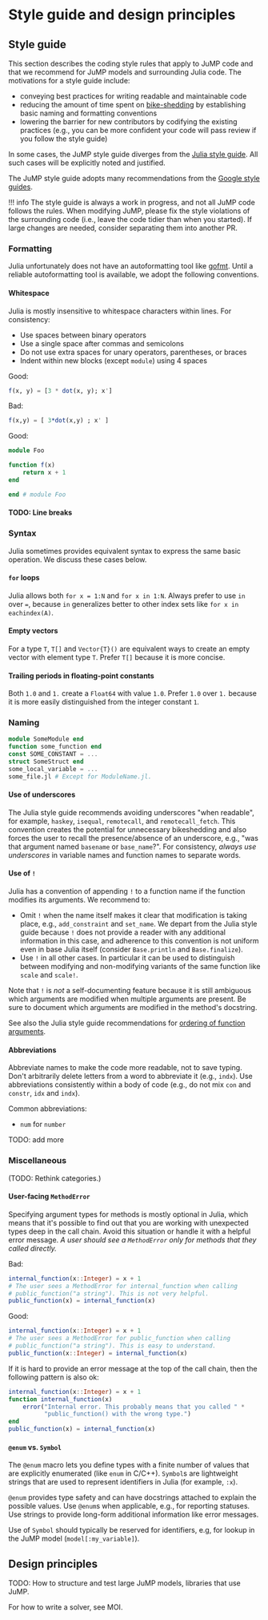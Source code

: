 Style guide and design principles
=================================

Style guide
-----------

This section describes the coding style rules that apply to JuMP code and that
we recommend for JuMP models and surrounding Julia code. The motivations for
a style guide include:

- conveying best practices for writing readable and maintainable code
- reducing the amount of time spent on
  [bike-shedding](https://en.wikipedia.org/wiki/Law_of_triviality) by
  establishing basic naming and formatting conventions
- lowering the barrier for new contributors by codifying the existing practices
  (e.g., you can be more confident your code will pass review if you follow the style guide)

In some cases, the JuMP style guide diverges from the
[Julia style guide](https://docs.julialang.org/en/v1.0.0/manual/style-guide/).
All such cases will be explicitly noted and justified.

The JuMP style guide adopts many recommendations from the
[Google style guides](https://github.com/google/styleguide).

!!! info
    The style guide is always a work in progress, and not all JuMP code
    follows the rules. When modifying JuMP, please fix the style violations
    of the surrounding code (i.e., leave the code tidier than when you
    started). If large changes are needed, consider separating them into
    another PR.

### Formatting

Julia unfortunately does not have an autoformatting tool like
[gofmt](https://blog.golang.org/go-fmt-your-code). Until a reliable
autoformatting tool is available, we adopt the following conventions.

#### Whitespace

Julia is mostly insensitive to whitespace characters within lines.
For consistency:

- Use spaces between binary operators
- Use a single space after commas and semicolons
- Do not use extra spaces for unary operators, parentheses, or braces
- Indent within new blocks (except `module`) using 4 spaces

Good:
```julia
f(x, y) = [3 * dot(x, y); x']
```

Bad:
```julia
f(x,y) = [ 3*dot(x,y) ; x' ]
```

Good:
```julia
module Foo

function f(x)
    return x + 1
end

end # module Foo
```

#### TODO: Line breaks

### Syntax

Julia sometimes provides equivalent syntax to express the same basic
operation. We discuss these cases below.

#### `for` loops

Julia allows both `for x = 1:N` and `for x in 1:N`. Always prefer to use
`in` over `=`, because `in` generalizes better to other index sets like `for x in eachindex(A)`.

#### Empty vectors

For a type `T`, `T[]` and `Vector{T}()` are equivalent ways to create an
empty vector with element type `T`. Prefer `T[]` because it is more concise.

#### Trailing periods in floating-point constants

Both `1.0` and `1.` create a `Float64` with value `1.0`. Prefer `1.0` over
`1.` because it is more easily distinguished from the integer constant `1`.

### Naming

```julia
module SomeModule end
function some_function end
const SOME_CONSTANT = ...
struct SomeStruct end
some_local_variable = ...
some_file.jl # Except for ModuleName.jl.
```

#### Use of underscores

The Julia style guide recommends avoiding underscores "when readable", for
example, `haskey`, `isequal`, `remotecall`, and `remotecall_fetch`. This
convention creates the potential for unnecessary bikeshedding and also forces
the user to recall the presence/absence of an underscore, e.g., "was that
argument named `basename` or `base_name`?". For consistency, *always use
underscores* in variable names and function names to separate words.

#### Use of `!`

Julia has a convention of appending `!` to a function name if the function
modifies its arguments. We recommend to:

- Omit `!` when the name itself makes it clear that modification is taking
  place, e.g., `add_constraint` and `set_name`. We depart from the Julia style
  guide because `!` does not provide a reader with any additional information
  in this case, and adherence to this convention is not uniform even in base
  Julia itself (consider `Base.println` and `Base.finalize`).
- Use `!` in all other cases. In particular it can be used to distinguish
  between modifying and non-modifying variants of the same function like `scale`
  and `scale!`.

Note that `!` is *not* a self-documenting feature because it is still
ambiguous which arguments are modified when multiple arguments are present.
Be sure to document which arguments are modified in the method's docstring.

See also the Julia style guide recommendations for
[ordering of function arguments](https://docs.julialang.org/en/v1.0.0/manual/style-guide/#Write-functions-with-argument-ordering-similar-to-Julia's-Base-1).

#### Abbreviations

Abbreviate names to make the code more readable, not to save typing.
Don't arbitrarily delete letters from a word to abbreviate it (e.g., `indx`).
Use abbreviations consistently within a body of code (e.g., do not mix
`con` and `constr`, `idx` and `indx`).

Common abbreviations:

- `num` for `number`

TODO: add more

### Miscellaneous

(TODO: Rethink categories.)

#### User-facing `MethodError`

Specifying argument types for methods is mostly optional in Julia, which means
that it's possible to find out that you are working with unexpected types deep in
the call chain. Avoid this situation or handle it with a helpful error message.
*A user should see a `MethodError` only for methods that they called directly.*

Bad:
```julia
internal_function(x::Integer) = x + 1
# The user sees a MethodError for internal_function when calling
# public_function("a string"). This is not very helpful.
public_function(x) = internal_function(x)
```

Good:
```julia
internal_function(x::Integer) = x + 1
# The user sees a MethodError for public_function when calling
# public_function("a string"). This is easy to understand.
public_function(x::Integer) = internal_function(x)
```

If it is hard to provide an error message at the top of the call chain,
then the following pattern is also ok:
```julia
internal_function(x::Integer) = x + 1
function internal_function(x)
    error("Internal error. This probably means that you called " *
          "public_function() with the wrong type.")
end
public_function(x) = internal_function(x)
```

#### `@enum` vs. `Symbol`

The `@enum` macro lets you define types with a finite number of values that
are explicitly enumerated (like `enum` in C/C++). `Symbol`s are lightweight
strings that are used to represent identifiers in Julia (for example, `:x`).

`@enum` provides type safety and can have docstrings attached to explain the
possible values. Use `@enum`s when applicable, e.g., for reporting statuses.
Use strings to provide long-form additional information like error messages.

Use of `Symbol` should typically be reserved for identifiers, e.g, for lookup
in the JuMP model (`model[:my_variable]`).



Design principles
-----------------

TODO: How to structure and test large JuMP models, libraries that use JuMP.

For how to write a solver, see MOI.
